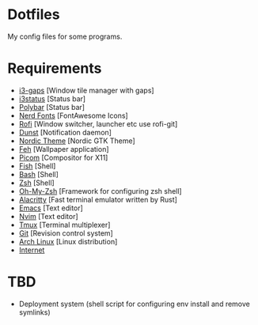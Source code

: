 # Dotfiles

My config files for some programs.

# Requirements

- [i3-gaps](https://github.com/Airblader/i3) [Window tile manager with gaps]
- [i3status](https://github.com/i3/i3status) [Status bar]
- [Polybar](https://github.com/polybar/polybar) [Status bar]
- [Nerd Fonts](https://github.com/ryanoasis/nerd-fonts) [FontAwesome Icons]
- [Rofi](https://github.com/davatorium/rofi) [Window switcher, launcher etc use rofi-git]
- [Dunst](https://github.com/dunst-project/dunst) [Notification daemon]
- [Nordic Theme](https://www.gnome-look.org/p/1267246/) [Nordic GTK Theme]
- [Feh](https://github.com/derf/feh) [Wallpaper application]
- [Picom](https://github.com/yshui/picom) [Compositor for X11]
- [Fish](https://github.com/fish-shell/fish-shell) [Shell]
- [Bash](https://www.gnu.org/software/bash/) [Shell] 
- [Zsh](https://www.zsh.org/) [Shell] 
- [Oh-My-Zsh](https://ohmyz.sh/) [Framework for configuring zsh shell] 
- [Alacritty](https://github.com/alacritty/alacritty) [Fast terminal emulator written by Rust]
- [Emacs](https://www.gnu.org/software/emacs/) [Text editor]
- [Nvim](https://github.com/neovim/neovim) [Text editor]
- [Tmux](https://github.com/tmux/tmux) [Terminal multiplexer]
- [Git](https://github.com/git/git) [Revision control system] 
- [Arch Linux](https://archlinux.org/) [Linux distribution]
- [Internet](https://en.wikipedia.org/wiki/Internet)

# TBD

- Deployment system (shell script for configuring env install and remove symlinks) 

